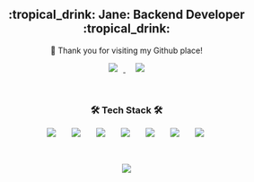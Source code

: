 <h2 align="center"> :tropical_drink: Jane: Backend Developer :tropical_drink: </h3>
<p align="center">👋 Thank you for visiting my Github place! </p>
<p align="center">
  <a href="https://jane096.github.io/">
    <img src="http://img.shields.io/badge/-Tech%20Blog-FB3C9C?style=flat&logo=github&link=https://jane096.github.io/"
        style="height : auto; margin-left : 10px; margin-right : 10px;"/>
  </a>&nbsp
  <a href="mailto:jes7077@gmail.com"><img src="https://img.shields.io/badge/Gmail-FAFBFC?style=flat&logo=Gmail&logoColor=red&link=mailto:jes7077@gmail.com" 
                                          style="height : auto; margin-left : 10px; margin-right : 10px;"/></a>
</p>

<br>

<h3 align="center">🛠 Tech Stack 🛠</h3>
<p align="center">
  <img src="https://img.shields.io/badge/Java-9E2DFC?style=flat&logo=Java&logoColor=white" style="height : auto; margin-left : 10px; margin-right : 10px;"/></a>&nbsp 
  <img src="https://img.shields.io/badge/SpringBoot-6DB33F?style=flat&logo=Spring&logoColor=white" style="height : auto; margin-left : 10px; margin-right : 10px;"/></a>&nbsp 
  <img src="https://img.shields.io/badge/Mysql-3766AB?style=flat&logo=MySql&logoColor=white" style="height : auto; margin-left : 10px; margin-right : 10px;"/></a>&nbsp 
  <img src="https://img.shields.io/badge/Redis-FC3222?style=flat&logo=Redis&logoColor=white" style="height : auto; margin-left : 10px; margin-right : 10px;"/></a>&nbsp 
  <img src="https://img.shields.io/badge/Jenkins-D24939?style=flat&logo=Jenkins&logoColor=white" style="height : auto; margin-left : 10px; margin-right : 10px;"/></a>&nbsp 
  <img src="https://img.shields.io/badge/Docker-2DA6FC?style=flat&logo=Docker&logoColor=white" style="height : auto; margin-left : 10px; margin-right : 10px;"/></a>&nbsp 
  <img src="https://img.shields.io/badge/Google cloud platform-4285F4?style=flat&logo=Google&logoColor=red" style="height : auto; margin-left : 10px; margin-right : 10px;"/></a>&nbsp 
</p>

<br>

<p align="center">
  <a href="https://github.com/Jane096/github-readme-stats/"><img src="https://github-readme-stats.vercel.app/api?username=Jane096&show_icons=true&theme=radical"/></a>
</p>



 
